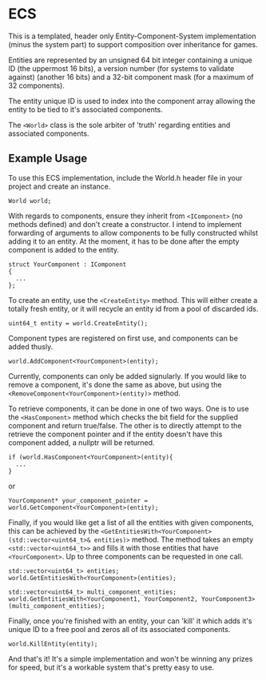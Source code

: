 # ECS

This is a templated, header only Entity-Component-System implementation (minus the system part) to support composition over inheritance for games.

Entities are represented by an unsigned 64 bit integer containing a unique ID (the uppermost 16 bits), a version number (for systems to validate against) (another 16 bits)
and a 32-bit component mask (for a maximum of 32 components). 

The entity unique ID is used to index into the component array allowing the entity to be tied to it's associated components.

The `<World>` class is the sole arbiter of 'truth' regarding entities and associated components.

## Example Usage

To use this ECS implementation, include the World.h header file in your project and create an instance.

    World world;

With regards to components, ensure they inherit from `<IComponent>` (no methods defined) and don't create a constructor. I intend to implement forwarding of arguments to allow 
components to be fully constructed whilst adding it to an entity. At the moment, it has to be done after the empty component is added to the entity. 

    struct YourComponent : IComponent
    {
      ...
    };

To create an entity, use the `<CreateEntity>` method. This will either create a totally fresh entity, or it will recycle an entity id from a pool of discarded ids.

    uint64_t entity = world.CreateEntity();
    
Component types are registered on first use, and components can be added thusly.

    world.AddComponent<YourComponent>(entity);

Currently, components can only be added signularly. If you would like to remove a component, it's done the same as above, but using the `<RemoveComponent<YourComponent>(entity)>`
method.

To retrieve components, it can be done in one of two ways. One is to use the `<HasComponent>` method which checks the bit field for the
supplied component and return true/false. The other is to directly attempt to the retrieve the component pointer and if the entity doesn't have this component added, a nullptr will 
be returned.

    if (world.HasComponent<YourComponent>(entity){
      ...
    }
    
or
    
    YourComponent* your_component_pointer = world.GetComponent<YourComponent>(entity);
   
Finally, if you would like get a list of all the entities with given components, this can be achieved by the `<GetEntitiesWith<YourComponent>(std::vector<uint64_t>& entities)>` method.
The method takes an empty `<std::vector<uint64_t>>` and fills it with those entities that have `<YourComponent>`. Up to three components can be requested in one call.

    std::vector<uint64_t> entities;
    world.GetEntitiesWith<YourComponent>(entities);

    std::vector<uint64_t> multi_component_entities;
    world.GetEntitiesWith<YourComponent1, YourComponent2, YourComponent3>(multi_component_entities);
    
 Finally, once you're finished with an entity, your can 'kill' it which adds it's unique ID to a free pool and zeros all of its associated components.
 
    world.KillEntity(entity);
 
 And that's it! It's a simple implementation and won't be winning any prizes for speed, but it's a workable system that's pretty easy to use.
 
